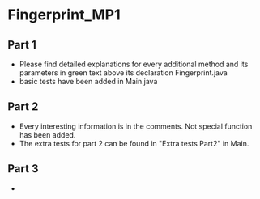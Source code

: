 # Fingerprint_MP1

## Part 1
- Please find detailed explanations for every additional method and its parameters in green text above its declaration Fingerprint.java 
- basic tests have been added in Main.java

## Part 2

- Every interesting information is in the comments. Not special function has been added.
- The extra tests for part 2 can be found in "Extra tests Part2" in Main.

## Part 3
- 
